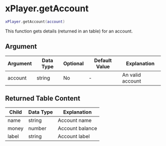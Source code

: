 # xPlayer.getAccount

```lua
xPlayer.getAccount(account)
```

This function gets details (returned in an table) for an account.

## Argument

| Argument | Data Type | Optional | Default Value | Explanation      |
|----------|-----------|----------|---------------|------------------|
| account  | string    | No       | -             | An valid account |

## Returned Table Content

| Child | Data Type | Explanation     |
|-------|-----------|-----------------|
| name  | string    | Account name    |
| money | number    | Account balance |
| label | string    | Account label   |
